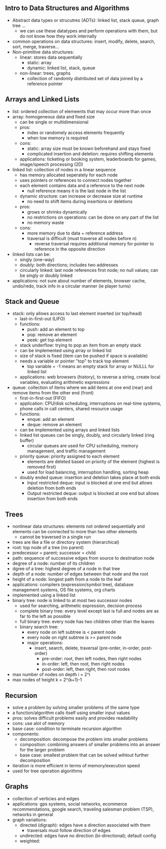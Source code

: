## Intro to Data Structures and Algorithms
- Abstract data types or strucutres (ADTs): linked list, stack queue, graph tree ...
  - we can use these datatypes and perform operations with them, but do not know how they work internally
- common operations on data structures: insert, modify, delete, search, sort, merge, traverse...
- Non-primitive data structures:
  - linear: stores data sequentially
    - static: array
    - dynamic: linked list, stack, queue
  - non-linear: trees, graphs
    - collection of randomly distributed set of data joined by a reference pointer

## Arrays and Linked Lists
- list: ordered collection of elemeents that may occur more than once
- array: homogeneous data and fixed size
  - can be single or multidimensional
  - pros:
    - index or randomely access elements frequently
    - when low memory is required
  - cons:
    - static: array size must be known beforehand and stays fixed
    - complicated insertion and deletion: requires shifting elements
  - applications: ticketing or booking system, leaderboards for games, image/speech processing (2D)
- linked list: collection of nodes in a linear sequence
  - has memory allocated seperately for each node
  - uses pointers or references to connect nodes together
  - each element contains data and a reference to the next node
    - null reference means it is the last node in the list
  - dynamic structure: can increase or decrease size at runtime
    - no need to shift items during insertions or deletions
  - pros:
    - grows or shrinks dynamically
    - no restrictions on operations: can be done on any part of the list
    - no memory waste
  - cons:
    - more memory due to data + reference address
    - traversal is difficult (must traverse all nodes before n)
      - reverse traversal requires additional memory for pointer to reference in the opposite direction
- linked lists can be: 
  - singly (one-way)
  - doubly: both directions; includes two addresses
  - circularly linked: last node references first node; no null values; can be singly or doubly linked
- applications: not sure about number of elements, browser cache, undo/redo, track info in a circular manner (ie player turns)

## Stack and Queue
- stack: only allows access to last element inserted (or top/head)
  - last-in-first-out (LIFO)
  - functions:
    - push: add an element to top
    - pop: remove an element
    - peek: get top element
  - stack underflow: trying to pop an item from an empty stack
  - can be implemented using array or linked list
  - size of stack is fixed (item can be pushed if space is available)
  - needs a variable or pointer "top" to track top element
    - top variable = -1 means an empty stack for array or NULLL for linked list
  - applications: web browsers (history), to reverse a string, create local variables, evaluating arithmetic expressions
- queue: collection of items where we add items at one end (rear) and remove items from the other end (front)
  - first-in-first-out (FIFO)
  - application: CPU/disk scheduling, interruptions on real-time systems, phone calls in call centers, shared resource usage
  - functions:
    - enque: add an element
    - deque: remove an element
  - can be implemented using arrays and linked lists
  - linked list queues can be singly, doubly, and circularly linked (ring buffer)
    - circular queues are used for CPU scheduling, memory management, and traffic management
  - priority queue: priority assigned to each element
    - elements are deleted based on priority of the element (highest is removed first)
    - used for load balancing, interruption handling, sorting heap
  - doubly ended queue: insertion and deletion takes place at both ends
    - Input restricted deque: input is blocked at one end but allows deletion from both ends
    - Output restricted deque: output is blocked at one end but allows insertion from both ends

## Trees
- nonlinear data structures: elements not ordered sequentially and elements can be connected to more than two other elements
  - cannot be traversed in a single run
- trees are like a file or directory system (hierarchical)
- root: top node of a tree (no parent)
- predecessor = parent; successor = child
- path: sequence of successive edges from source to destination node
- degree of a node: number of its children
- dgree of a tree: highest degree of a node in that tree
- depth of a node: number of edges between that node and the root
- height of a node: longest path from a node to the leaf
- applications: compilers (expression/symbol tree), database management systems, OS file systems, org charts
- implemented using a linked list
- binary tree: node is linked to at most two successor nodes
  - used for searching, arithmetic expression, decision process
  - complete binary tree: every level except last is full and nodes are as far to the left as possible
  - full binary tree: every node has two children other than the leaves
  - binary search tree:
    - every node on left subtree is < parent node
    - every node on right subtree is >= parent node
    - major operations:
      - insert, search, delete, traversal (pre-order, in-order, post-order)
        - pre-order: root, then left nodes, then right nodes
        - in-order: left, then root, then right nodes
        - post-order: left, then right, then root nodes
- max number of nodes on depth i = 2^i
- max nodes of height k = 2^(k+1)-1

## Recursion
- solve a problem by solving smaller problems of the same type
- a function/algorithm calls itself using smaller input values
- pros: solves difficult problems easily and provides readability
- cons: use alot of memory
- base case: condition to terminate recursion algorithm
- components:
  - decomposition: decompose the problem into smaller problems
  - composition: combining answers of smaller problems into an answer for the larger problem
  - base case: smallest problem that can be solved wihtout further decomposition
- iteration is more efficient in terms of memory/execution speed
- used for tree operation algorithms

## Graphs
- collection of verticies and edges
- applications: gps systems, social networks, ecommerce recommendations, google search, traveling salesman problem (TSP), networks in general
- graph variations:
  - directed (digraph): edges have a direction associated with them
    - traversals must follow direction of edges
  - undirected: edges have no direction (bi-directional); default config
  - weighted: 
